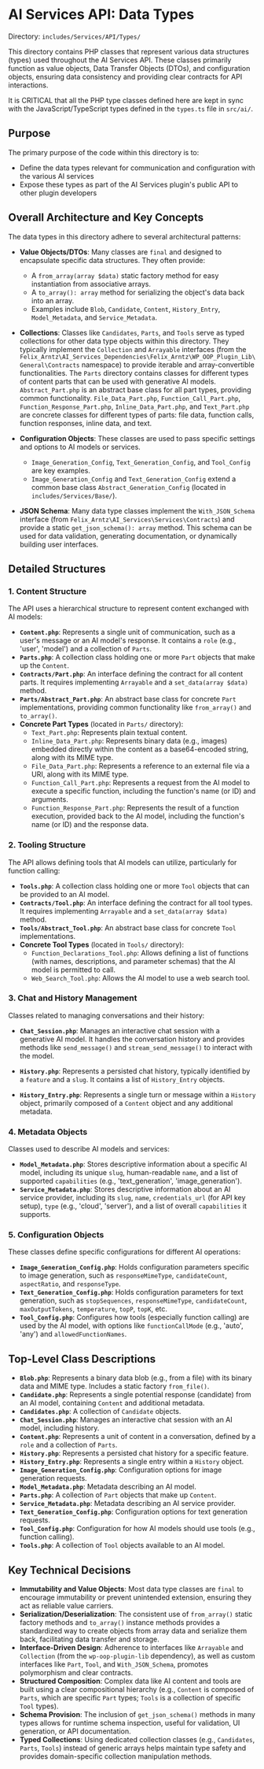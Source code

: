 # AI Services API: Data Types

Directory: `includes/Services/API/Types/`

This directory contains PHP classes that represent various data structures (types) used throughout the AI Services API. These classes primarily function as value objects, Data Transfer Objects (DTOs), and configuration objects, ensuring data consistency and providing clear contracts for API interactions.

It is CRITICAL that all the PHP type classes defined here are kept in sync with the JavaScript/TypeScript types defined in the `types.ts` file in `src/ai/`.

## Purpose

The primary purpose of the code within this directory is to:

- Define the data types relevant for communication and configuration with the various AI services
- Expose these types as part of the AI Services plugin's public API to other plugin developers

## Overall Architecture and Key Concepts

The data types in this directory adhere to several architectural patterns:

-   **Value Objects/DTOs**: Many classes are `final` and designed to encapsulate specific data structures. They often provide:
    -   A `from_array(array $data)` static factory method for easy instantiation from associative arrays.
    -   A `to_array(): array` method for serializing the object's data back into an array.
    -   Examples include `Blob`, `Candidate`, `Content`, `History_Entry`, `Model_Metadata`, and `Service_Metadata`.

-   **Collections**: Classes like `Candidates`, `Parts`, and `Tools` serve as typed collections for other data type objects within this directory. They typically implement the `Collection` and `Arrayable` interfaces (from the `Felix_Arntz\AI_Services_Dependencies\Felix_Arntz\WP_OOP_Plugin_Lib\General\Contracts` namespace) to provide iterable and array-convertible functionalities. The `Parts` directory contains classes for different types of content parts that can be used with generative AI models. `Abstract_Part.php` is an abstract base class for all part types, providing common functionality. `File_Data_Part.php`, `Function_Call_Part.php`, `Function_Response_Part.php`, `Inline_Data_Part.php`, and `Text_Part.php` are concrete classes for different types of parts: file data, function calls, function responses, inline data, and text.

-   **Configuration Objects**: These classes are used to pass specific settings and options to AI models or services.
    -   `Image_Generation_Config`, `Text_Generation_Config`, and `Tool_Config` are key examples.
    -   `Image_Generation_Config` and `Text_Generation_Config` extend a common base class `Abstract_Generation_Config` (located in `includes/Services/Base/`).

-   **JSON Schema**: Many data type classes implement the `With_JSON_Schema` interface (from `Felix_Arntz\AI_Services\Services\Contracts`) and provide a static `get_json_schema(): array` method. This schema can be used for data validation, generating documentation, or dynamically building user interfaces.

## Detailed Structures

### 1. Content Structure

The API uses a hierarchical structure to represent content exchanged with AI models:

-   **`Content.php`**: Represents a single unit of communication, such as a user's message or an AI model's response. It contains a `role` (e.g., 'user', 'model') and a collection of `Parts`.
-   **`Parts.php`**: A collection class holding one or more `Part` objects that make up the `Content`.
-   **`Contracts/Part.php`**: An interface defining the contract for all content parts. It requires implementing `Arrayable` and a `set_data(array $data)` method.
-   **`Parts/Abstract_Part.php`**: An abstract base class for concrete `Part` implementations, providing common functionality like `from_array()` and `to_array()`.
-   **Concrete Part Types** (located in `Parts/` directory):
    -   `Text_Part.php`: Represents plain textual content.
    -   `Inline_Data_Part.php`: Represents binary data (e.g., images) embedded directly within the content as a base64-encoded string, along with its MIME type.
    -   `File_Data_Part.php`: Represents a reference to an external file via a URI, along with its MIME type.
    -   `Function_Call_Part.php`: Represents a request from the AI model to execute a specific function, including the function's name (or ID) and arguments.
    -   `Function_Response_Part.php`: Represents the result of a function execution, provided back to the AI model, including the function's name (or ID) and the response data.

### 2. Tooling Structure

The API allows defining tools that AI models can utilize, particularly for function calling:

-   **`Tools.php`**: A collection class holding one or more `Tool` objects that can be provided to an AI model.
-   **`Contracts/Tool.php`**: An interface defining the contract for all tool types. It requires implementing `Arrayable` and a `set_data(array $data)` method.
-   **`Tools/Abstract_Tool.php`**: An abstract base class for concrete `Tool` implementations.
-   **Concrete Tool Types** (located in `Tools/` directory):
    -   `Function_Declarations_Tool.php`: Allows defining a list of functions (with names, descriptions, and parameter schemas) that the AI model is permitted to call.
    -   `Web_Search_Tool.php`: Allows the AI model to use a web search tool.

### 3. Chat and History Management

Classes related to managing conversations and their history:

-   **`Chat_Session.php`**: Manages an interactive chat session with a generative AI model. It handles the conversation history and provides methods like `send_message()` and `stream_send_message()` to interact with the model.

-   **`History.php`**: Represents a persisted chat history, typically identified by a `feature` and a `slug`. It contains a list of `History_Entry` objects.
-   **`History_Entry.php`**: Represents a single turn or message within a `History` object, primarily composed of a `Content` object and any additional metadata.

### 4. Metadata Objects

Classes used to describe AI models and services:

-   **`Model_Metadata.php`**: Stores descriptive information about a specific AI model, including its unique `slug`, human-readable `name`, and a list of supported `capabilities` (e.g., 'text_generation', 'image_generation').
-   **`Service_Metadata.php`**: Stores descriptive information about an AI service provider, including its `slug`, `name`, `credentials_url` (for API key setup), `type` (e.g., 'cloud', 'server'), and a list of overall `capabilities` it supports.

### 5. Configuration Objects

These classes define specific configurations for different AI operations:

-   **`Image_Generation_Config.php`**: Holds configuration parameters specific to image generation, such as `responseMimeType`, `candidateCount`, `aspectRatio`, and `responseType`.
-   **`Text_Generation_Config.php`**: Holds configuration parameters for text generation, such as `stopSequences`, `responseMimeType`, `candidateCount`, `maxOutputTokens`, `temperature`, `topP`, `topK`, etc.
-   **`Tool_Config.php`**: Configures how tools (especially function calling) are used by the AI model, with options like `functionCallMode` (e.g., 'auto', 'any') and `allowedFunctionNames`.

## Top-Level Class Descriptions

-   **`Blob.php`**: Represents a binary data blob (e.g., from a file) with its binary data and MIME type. Includes a static factory `from_file()`.
-   **`Candidate.php`**: Represents a single potential response (candidate) from an AI model, containing `Content` and additional metadata.
-   **`Candidates.php`**: A collection of `Candidate` objects.
-   **`Chat_Session.php`**: Manages an interactive chat session with an AI model, including history.
-   **`Content.php`**: Represents a unit of content in a conversation, defined by a `role` and a collection of `Parts`.
-   **`History.php`**: Represents a persisted chat history for a specific feature.
-   **`History_Entry.php`**: Represents a single entry within a `History` object.
-   **`Image_Generation_Config.php`**: Configuration options for image generation requests.
-   **`Model_Metadata.php`**: Metadata describing an AI model.
-   **`Parts.php`**: A collection of `Part` objects that make up `Content`.
-   **`Service_Metadata.php`**: Metadata describing an AI service provider.
-   **`Text_Generation_Config.php`**: Configuration options for text generation requests.
-   **`Tool_Config.php`**: Configuration for how AI models should use tools (e.g., function calling).
-   **`Tools.php`**: A collection of `Tool` objects available to an AI model.

## Key Technical Decisions

-   **Immutability and Value Objects**: Most data type classes are `final` to encourage immutability or prevent unintended extension, ensuring they act as reliable value carriers.
-   **Serialization/Deserialization**: The consistent use of `from_array()` static factory methods and `to_array()` instance methods provides a standardized way to create objects from array data and serialize them back, facilitating data transfer and storage.
-   **Interface-Driven Design**: Adherence to interfaces like `Arrayable` and `Collection` (from the `wp-oop-plugin-lib` dependency), as well as custom interfaces like `Part`, `Tool`, and `With_JSON_Schema`, promotes polymorphism and clear contracts.
-   **Structured Composition**: Complex data like AI content and tools are built using a clear compositional hierarchy (e.g., `Content` is composed of `Parts`, which are specific `Part` types; `Tools` is a collection of specific `Tool` types).
-   **Schema Provision**: The inclusion of `get_json_schema()` methods in many types allows for runtime schema inspection, useful for validation, UI generation, or API documentation.
-   **Typed Collections**: Using dedicated collection classes (e.g., `Candidates`, `Parts`, `Tools`) instead of generic arrays helps maintain type safety and provides domain-specific collection manipulation methods.
